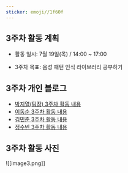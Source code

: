 ```yaml
---
sticker: emoji//1f60f
---
```

## 3주차 활동 계획

- 활동 일시: 7월 19일(목) / 14:00 ~ 17:00

- 3주차 목표: 음성 패턴 인식 라이브러리 공부하기

## 3주차 개인 블로그

- [박지열(팀장) 3주차 활동 내용](https://jiyeol9081.github.io/jiyeol'sblog/3주차-활동-내용)
- [이동순 3주차 활동 내용](https://ledn05.tistory.com/3)
- [김민준 3주차 활동 내용](https://blummerhen.tistory.com/3)
- [정수빈 3주차 활동 내용](https://m.blog.naver.com/qwert0483/223518676900)

## 3주차 활동 사진
![[image3.png]]